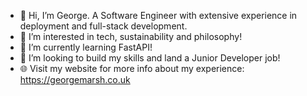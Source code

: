 - 👋 Hi, I’m George. A Software Engineer with extensive experience in deployment and full-stack development.
- 👀 I’m interested in tech, sustainability and philosophy!
- 🌱 I’m currently learning FastAPI!
- 💞️ I’m looking to build my skills and land a Junior Developer job!
- 🌐 Visit my website for more info about my experience: https://georgemarsh.co.uk

<!---
georgemarsh1809/georgemarsh1809 is a ✨ special ✨ repository because its `README.md` (this file) appears on your GitHub profile.
You can click the Preview link to take a look at your changes.
--->
